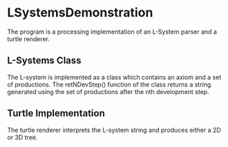 # LSystemsDemonstration
The program is a processing implementation of an L-System parser and a turtle renderer. 
## L-Systems Class 
The L-system is implemented as a class which contains an axiom and a set of productions. 
The retNDevStep() function of the class returns a string generated using the set of
productions after the nth development step. 
## Turtle Implementation
The turtle renderer interprets the L-system string and produces either a 2D or 3D tree.
